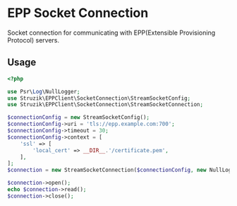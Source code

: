 # EPP Socket Connection
Socket connection for communicating with EPP(Extensible Provisioning Protocol) servers.

## Usage

```php
<?php

use Psr\Log\NullLogger;
use Struzik\EPPClient\SocketConnection\StreamSocketConfig;
use Struzik\EPPClient\SocketConnection\StreamSocketConnection;

$connectionConfig = new StreamSocketConfig();
$connectionConfig->uri = 'tls://epp.example.com:700';
$connectionConfig->timeout = 30;
$connectionConfig->context = [
    'ssl' => [
        'local_cert' => __DIR__.'/certificate.pem',
    ],
];
$connection = new StreamSocketConnection($connectionConfig, new NullLogger());

$connection->open();
echo $connection->read();
$connection->close();
```
